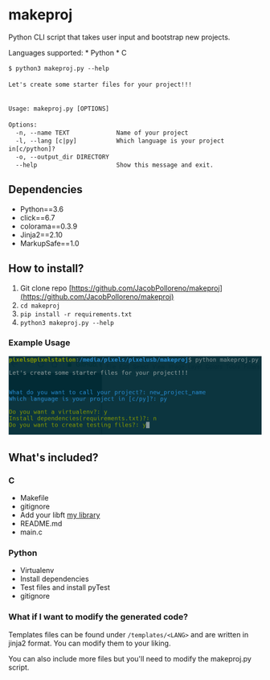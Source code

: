 # makeproj

Python CLI script that takes user input and bootstrap new projects.


Languages supported:
	* Python
	* C

```Shell
$ python3 makeproj.py --help

Let's create some starter files for your project!!!


Usage: makeproj.py [OPTIONS]

Options:
  -n, --name TEXT             Name of your project
  -l, --lang [c|py]           Which language is your project in[c/python]?
  -o, --output_dir DIRECTORY
  --help                      Show this message and exit.
```
## Dependencies
* Python==3.6
* click==6.7
* colorama==0.3.9
* Jinja2==2.10
* MarkupSafe==1.0

## How to install?

1. Git clone repo [https://github.com/JacobPolloreno/makeproj](https://github.com/JacobPolloreno/makeproj)
2. `cd makeproj`
3. `pip install -r requirements.txt`
4. `python3 makeproj.py --help`

### Example Usage
![example](example.png)

## What's included?

### C
- Makefile
- gitignore
- Add your libft [my library](https://github.com/JacobPolloreno/42AIML)
- README.md
- main.c

### Python
- Virtualenv
- Install dependencies
- Test files and install pyTest
- gitignore

### What if I want to modify the generated code?

Templates files can be found under `/templates/<LANG>` and are written in jinja2 format. You can modify them to your liking.

You can also include more files but you'll need to modify the makeproj.py script.